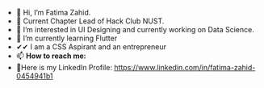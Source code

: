 - 👋 Hi, I’m Fatima Zahid.
- 🙌 Current Chapter Lead of Hack Club NUST.
- 👀 I’m interested in UI Designing and currently working on Data Science.
- 🌱 I’m currently learning Flutter 
- ✔✔ I am a CSS Aspirant and an entrepreneur
- 📫 **How to reach me:**
-   🧨Here is my LinkedIn Profile:
      https://www.linkedin.com/in/fatima-zahid-0454941b1
 
<!---
fatimazahid014/fatimazahid014 is a ✨ special ✨ repository because its `README.md` (this file) appears on your GitHub profile.
You can click the Preview link to take a look at your changes.
--->
